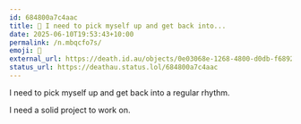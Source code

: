 ```yaml
---
id: 684800a7c4aac
title: 🫤 I need to pick myself up and get back into...
date: 2025-06-10T19:53:43+10:00
permalink: /n.mbqcfo7s/
emoji: 🫤
external_url: https://death.id.au/objects/0e03068e-1268-4800-d0db-f68926045108
status_url: https://deathau.status.lol/684800a7c4aac
---
```


I need to pick myself up and get back into a regular rhythm.

I need a solid project to work on.
